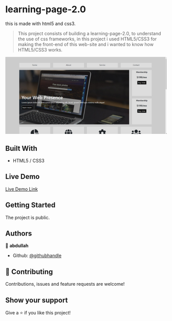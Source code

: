 # learning-page-2.0
this is made with html5 and css3.
> This project consists of building a learning-page-2.0, to understand the use of css frameworks, in this project i used HTML5/CSS3 for making the front-end of this web-site and i wanted to know how HTML5/CSS3 works.

![Alt text](https://github.com/abdullah-FullStackDev/learning-page-2.0/blob/main/Screenshot%20(43).png)

## Built With

- HTML5 / CSS3

## Live Demo

[Live Demo Link](https://abdullah-fullstackdev.github.io/learning-page-2.0/)

## Getting Started

The project is public.

## Authors

👤 **abdullah**

- Github: [@githubhandle](https://github.com/abdullah-FullStackDev)


## 🤝 Contributing

Contributions, issues and feature requests are welcome!

## Show your support

Give a ⭐️ if you like this project!

